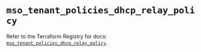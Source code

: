 # `mso_tenant_policies_dhcp_relay_policy`

Refer to the Terraform Registry for docs: [`mso_tenant_policies_dhcp_relay_policy`](https://registry.terraform.io/providers/ciscodevnet/mso/1.5.3/docs/resources/tenant_policies_dhcp_relay_policy).
